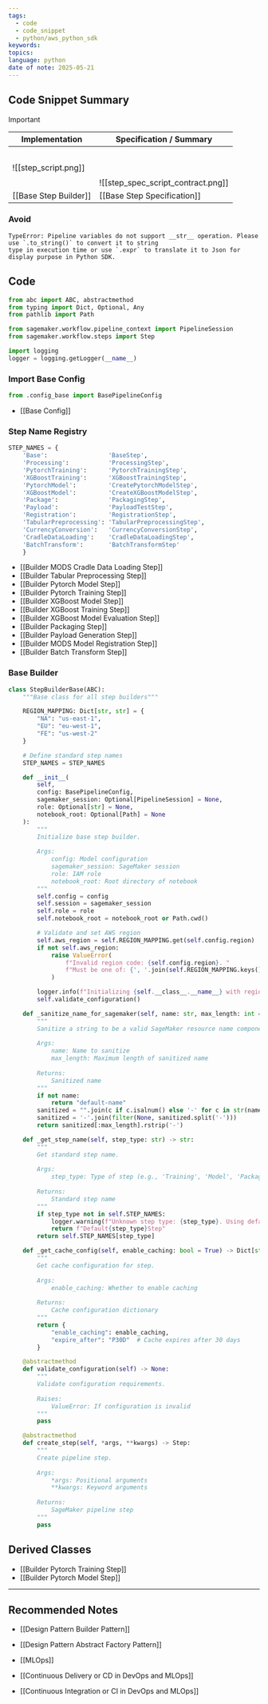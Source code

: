 ```yaml
---
tags:
  - code
  - code_snippet
  - python/aws_python_sdk
keywords: 
topics: 
language: python
date of note: 2025-05-21
---
```


## Code Snippet Summary

>[!important]




| Implementation        | Specification / Summary                        |
| --------------------- | ---------------------------------------------- |
| ![[step_script.png]]  | <br><br><br>![[step_spec_script_contract.png]] |
| [[Base Step Builder]] | [[Base Step Specification]]                    |



### Avoid 

```
TypeError: Pipeline variables do not support __str__ operation. Please use `.to_string()` to convert it to string 
type in execution time or use `.expr` to translate it to Json for display purpose in Python SDK.
```

## Code

```python
from abc import ABC, abstractmethod
from typing import Dict, Optional, Any
from pathlib import Path

from sagemaker.workflow.pipeline_context import PipelineSession
from sagemaker.workflow.steps import Step
```


```python
import logging
logger = logging.getLogger(__name__)
```

### Import Base Config

```python
from .config_base import BasePipelineConfig
```

- [[Base Config]]

### Step Name Registry

```python
STEP_NAMES = {
    'Base':                 'BaseStep',
    'Processing':           'ProcessingStep',
    'PytorchTraining':      'PytorchTrainingStep',
    'XGBoostTraining':      'XGBoostTrainingStep',
    'PytorchModel':         'CreatePytorchModelStep',
    'XGBoostModel':         'CreateXGBoostModelStep',
    'Package':              'PackagingStep',
    'Payload':              'PayloadTestStep',
    'Registration':         'RegistrationStep',
    'TabularPreprocessing': 'TabularPreprocessingStep',
    'CurrencyConversion':   'CurrencyConversionStep',
    'CradleDataLoading':    'CradleDataLoadingStep',
    'BatchTransform':       'BatchTransformStep'
    }
```

- [[Builder MODS Cradle Data Loading Step]]
- [[Builder Tabular Preprocessing Step]]
- [[Builder Pytorch Model Step]]
- [[Builder Pytorch Training Step]]
- [[Builder XGBoost Model Step]]
- [[Builder XGBoost Training Step]]
- [[Builder XGBoost Model Evaluation Step]]
- [[Builder Packaging Step]]
- [[Builder Payload Generation Step]]
- [[Builder MODS Model Registration Step]]
- [[Builder Batch Transform Step]]

### Base Builder

```python
class StepBuilderBase(ABC):
    """Base class for all step builders"""

    REGION_MAPPING: Dict[str, str] = {
        "NA": "us-east-1",
        "EU": "eu-west-1",
        "FE": "us-west-2"
    }

    # Define standard step names
    STEP_NAMES = STEP_NAMES

    def __init__(
        self,
        config: BasePipelineConfig,
        sagemaker_session: Optional[PipelineSession] = None,
        role: Optional[str] = None,
        notebook_root: Optional[Path] = None
    ):
        """
        Initialize base step builder.
        
        Args:
            config: Model configuration
            sagemaker_session: SageMaker session
            role: IAM role
            notebook_root: Root directory of notebook
        """
        self.config = config
        self.session = sagemaker_session
        self.role = role
        self.notebook_root = notebook_root or Path.cwd()

        # Validate and set AWS region
        self.aws_region = self.REGION_MAPPING.get(self.config.region)
        if not self.aws_region:
            raise ValueError(
                f"Invalid region code: {self.config.region}. "
                f"Must be one of: {', '.join(self.REGION_MAPPING.keys())}"
            )

        logger.info(f"Initializing {self.__class__.__name__} with region: {self.config.region}")
        self.validate_configuration()

    def _sanitize_name_for_sagemaker(self, name: str, max_length: int = 63) -> str:
        """
        Sanitize a string to be a valid SageMaker resource name component.
        
        Args:
            name: Name to sanitize
            max_length: Maximum length of sanitized name
            
        Returns:
            Sanitized name
        """
        if not name:
            return "default-name"
        sanitized = "".join(c if c.isalnum() else '-' for c in str(name))
        sanitized = '-'.join(filter(None, sanitized.split('-')))
        return sanitized[:max_length].rstrip('-')

    def _get_step_name(self, step_type: str) -> str:
        """
        Get standard step name.
        
        Args:
            step_type: Type of step (e.g., 'Training', 'Model', 'Package')
            
        Returns:
            Standard step name
        """
        if step_type not in self.STEP_NAMES:
            logger.warning(f"Unknown step type: {step_type}. Using default name.")
            return f"Default{step_type}Step"
        return self.STEP_NAMES[step_type]

    def _get_cache_config(self, enable_caching: bool = True) -> Dict[str, Any]:
        """
        Get cache configuration for step.
        
        Args:
            enable_caching: Whether to enable caching
            
        Returns:
            Cache configuration dictionary
        """
        return {
            "enable_caching": enable_caching,
            "expire_after": "P30D"  # Cache expires after 30 days
        }

    @abstractmethod
    def validate_configuration(self) -> None:
        """
        Validate configuration requirements.
        
        Raises:
            ValueError: If configuration is invalid
        """
        pass

    @abstractmethod
    def create_step(self, *args, **kwargs) -> Step:
        """
        Create pipeline step.
        
        Args:
            *args: Positional arguments
            **kwargs: Keyword arguments
            
        Returns:
            SageMaker pipeline step
        """
        pass
```


## Derived Classes

- [[Builder Pytorch Training Step]]
- [[Builder Pytorch Model Step]]



-----------
##  Recommended Notes

- [[Design Pattern Builder Pattern]]
- [[Design Pattern Abstract Factory Pattern]]

- [[MLOps]]
- [[Continuous Delivery or CD in DevOps and MLOps]]
- [[Continuous Integration or CI in DevOps and MLOps]]
